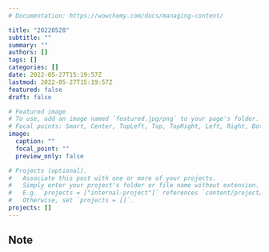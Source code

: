 ```yaml
---
# Documentation: https://wowchemy.com/docs/managing-content/

title: "20220528"
subtitle: ""
summary: ""
authors: []
tags: []
categories: []
date: 2022-05-27T15:19:57Z
lastmod: 2022-05-27T15:19:57Z
featured: false
draft: false

# Featured image
# To use, add an image named `featured.jpg/png` to your page's folder.
# Focal points: Smart, Center, TopLeft, Top, TopRight, Left, Right, BottomLeft, Bottom, BottomRight.
image:
  caption: ""
  focal_point: ""
  preview_only: false

# Projects (optional).
#   Associate this post with one or more of your projects.
#   Simply enter your project's folder or file name without extension.
#   E.g. `projects = ["internal-project"]` references `content/project/deep-learning/index.md`.
#   Otherwise, set `projects = []`.
projects: []
---
```


## Note

